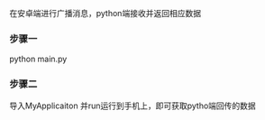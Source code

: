 在安卓端进行广播消息，python端接收并返回相应数据

### 步骤一
python main.py

### 步骤二
导入MyApplicaiton
并run运行到手机上，即可获取pytho端回传的数据